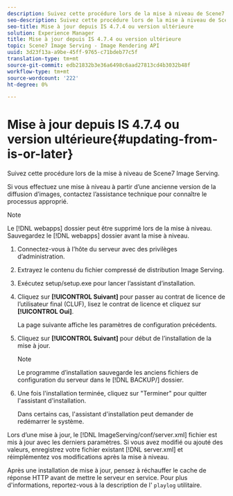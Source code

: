 ```yaml
---
description: Suivez cette procédure lors de la mise à niveau de Scene7 Image Serving.
seo-description: Suivez cette procédure lors de la mise à niveau de Scene7 Image Serving.
seo-title: Mise à jour depuis IS 4.7.4 ou version ultérieure
solution: Experience Manager
title: Mise à jour depuis IS 4.7.4 ou version ultérieure
topic: Scene7 Image Serving - Image Rendering API
uuid: 3d23f13a-a9be-45ff-9765-c71bdeb77c5f
translation-type: tm+mt
source-git-commit: edb21832b3e36a6498c6aad27813cd4b3032b48f
workflow-type: tm+mt
source-wordcount: '222'
ht-degree: 0%

---
```



# Mise à jour depuis IS 4.7.4 ou version ultérieure{#updating-from-is-or-later}

Suivez cette procédure lors de la mise à niveau de Scene7 Image Serving.

Si vous effectuez une mise à niveau à partir d’une ancienne version de la diffusion d’images, contactez l’assistance technique pour connaître le processus approprié.

>[!NOTE]
>
>Le [!DNL webapps] dossier peut être supprimé lors de la mise à niveau. Sauvegardez le [!DNL webapps] dossier avant la mise à niveau.

1. Connectez-vous à l’hôte du serveur avec des privilèges d’administration.
1. Extrayez le contenu du fichier compressé de distribution Image Serving.
1. Exécutez setup/setup.exe pour lancer l’assistant d’installation.
1. Cliquez sur **[!UICONTROL Suivant]** pour passer au contrat de licence de l’utilisateur final (CLUF), lisez le contrat de licence et cliquez sur **[!UICONTROL Oui]**.

   La page suivante affiche les paramètres de configuration précédents.
1. Cliquez sur **[!UICONTROL Suivant]** pour début de l’installation de la mise à jour.

   >[!NOTE]
   >
   >Le programme d’installation sauvegarde les anciens fichiers de configuration du serveur dans le [!DNL BACKUP/] dossier.

1. Une fois l&#39;installation terminée, cliquez sur &quot;Terminer&quot; pour quitter l&#39;assistant d&#39;installation.

   Dans certains cas, l&#39;assistant d&#39;installation peut demander de redémarrer le système.

Lors d’une mise à jour, le [!DNL ImageServing/conf/server.xml] fichier est mis à jour avec les derniers paramètres. Si vous avez modifié ou ajouté des valeurs, enregistrez votre fichier existant [!DNL server.xml] et réimplémentez vos modifications après la mise à niveau.

Après une installation de mise à jour, pensez à réchauffer le cache de réponse HTTP avant de mettre le serveur en service. Pour plus d&#39;informations, reportez-vous à la description de l&#39; `playlog` utilitaire.
